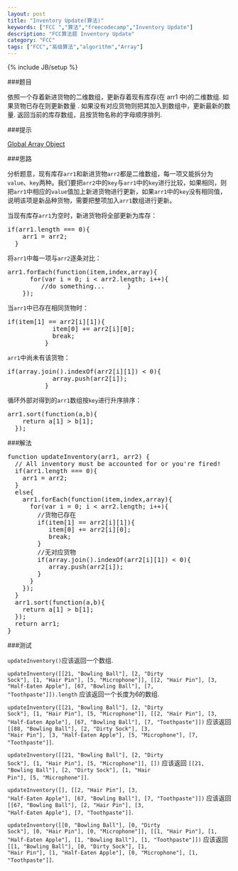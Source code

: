 ```yaml
---
layout: post
title: "Inventory Update(算法)"
keywords: ["FCC ","算法","freecodecamp","Inventory Update"]
description: "FCC算法题 Inventory Update"
category: "FCC"
tags: ["FCC","高级算法","algorithm","Array"]
---
```

{% include JB/setup %}

###题目

依照一个存着新进货物的二维数组，更新存着现有库存(在 arr1 中)的二维数组. 如果货物已存在则更新数量 . 如果没有对应货物则把其加入到数组中，更新最新的数量. 返回当前的库存数组，且按货物名称的字母顺序排列.

###提示

[Global Array Object](https://developer.mozilla.org/zh-CN/docs/Web/JavaScript/Reference/Global_Objects/Array)

###思路

分析题意，现有库存`arr1`和新进货物`arr2`都是二维数组，每一项又能拆分为`value`、`key`两种。我们要把`arr2`中的`key`与`arr1`中的`key`进行比较，如果相同，则把`arr1`中相应的`value`值加上新进货物进行更新，如果`arr1`中的`key`没有相同值，说明该项是新品种货物，需要把整项加入`arr1`数组进行更新。

当现有库存`arr1`为空时，新进货物将全部更新为库存：

<pre>
if(arr1.length === 0){
    arr1 = arr2;
  }
</pre>

将`arr1`中每一项与`arr2`逐条对比：

<pre>
arr1.forEach(function(item,index,array){
      for(var i = 0; i < arr2.length; i++){
         //do something...      }
    });
</pre>

当`arr1`中已存在相同货物时：

<pre>
if(item[1] == arr2[i][1]){
            item[0] += arr2[i][0];
            break;
          }
</pre>

`arr1`中尚未有该货物：

<pre>
if(array.join().indexOf(arr2[i][1]) < 0){
            array.push(arr2[i]);
          }
</pre>

循环外部对得到的`arr1`数组按`key`进行升序排序：

<pre>
arr1.sort(function(a,b){
    return a[1] > b[1];
  });
</pre>

###解法

<pre>
function updateInventory(arr1, arr2) {
  // All inventory must be accounted for or you're fired!
  if(arr1.length === 0){
    arr1 = arr2;
  }
  else{
    arr1.forEach(function(item,index,array){
      for(var i = 0; i < arr2.length; i++){
        //货物已存在
        if(item[1] == arr2[i][1]){
           item[0] += arr2[i][0];
           break;
        }
        //无对应货物
        if(array.join().indexOf(arr2[i][1]) < 0){
           array.push(arr2[i]);
        }    
      }
    });
  }
  arr1.sort(function(a,b){
    return a[1] > b[1];
  });
  return arr1;
}
</pre>

###测试

<code class="txt">updateInventory()</code>应该返回一个数组.

<code class="txt">updateInventory([[21, "Bowling Ball"], [2, "Dirty Sock"], [1, "Hair Pin"], [5, "Microphone"]], [[2, "Hair Pin"], [3, "Half-Eaten Apple"], [67, "Bowling Ball"], [7, "Toothpaste"]]).length</code> 应该返回一个长度为6的数组.

<code class="txt">updateInventory([[21, "Bowling Ball"], [2, "Dirty Sock"], [1, "Hair Pin"], [5, "Microphone"]], [[2, "Hair Pin"], [3, "Half-Eaten Apple"], [67, "Bowling Ball"], [7, "Toothpaste"]])</code> 应该返回 <code class="txt">[[88, "Bowling Ball"], [2, "Dirty Sock"], [3, "Hair Pin"], [3, "Half-Eaten Apple"], [5, "Microphone"], [7, "Toothpaste"]]</code>.

<code class="txt">updateInventory([[21, "Bowling Ball"], [2, "Dirty Sock"], [1, "Hair Pin"], [5, "Microphone"]], [])</code> 应该返回 <code class="txt">[[21, "Bowling Ball"], [2, "Dirty Sock"], [1, "Hair Pin"], [5, "Microphone"]]</code>.

<code class="txt">updateInventory([], [[2, "Hair Pin"], [3, "Half-Eaten Apple"], [67, "Bowling Ball"], [7, "Toothpaste"]])</code> 应该返回 <code class="txt">[[67, "Bowling Ball"], [2, "Hair Pin"], [3, "Half-Eaten Apple"], [7, "Toothpaste"]]</code>.

<code class="txt">updateInventory([[0, "Bowling Ball"], [0, "Dirty Sock"], [0, "Hair Pin"], [0, "Microphone"]], [[1, "Hair Pin"], [1, "Half-Eaten Apple"], [1, "Bowling Ball"], [1, "Toothpaste"]])</code> 应该返回 <code class="txt">[[1, "Bowling Ball"], [0, "Dirty Sock"], [1, "Hair Pin"], [1, "Half-Eaten Apple"], [0, "Microphone"], [1, "Toothpaste"]]</code>.